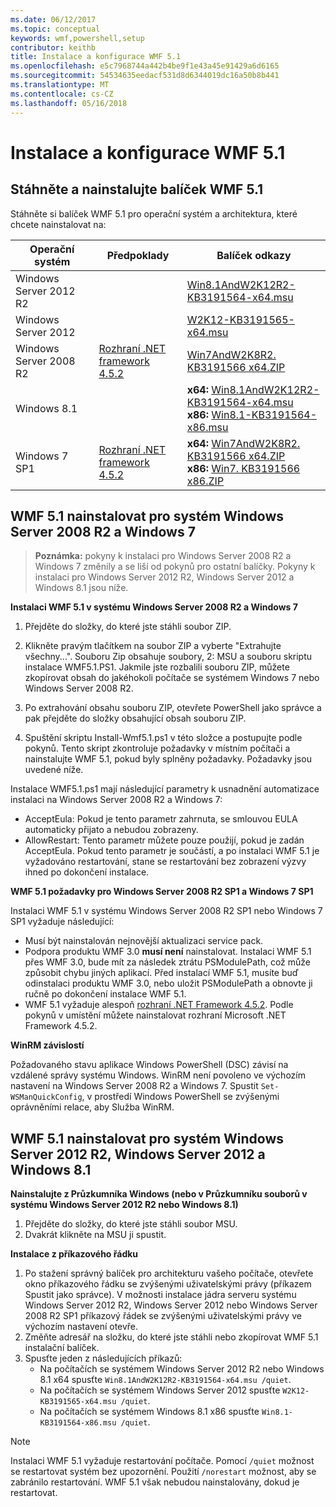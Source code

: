 ```yaml
---
ms.date: 06/12/2017
ms.topic: conceptual
keywords: wmf,powershell,setup
contributor: keithb
title: Instalace a konfigurace WMF 5.1
ms.openlocfilehash: e5c7968744a442b4be9f1e43a45e91429a6d6165
ms.sourcegitcommit: 54534635eedacf531d8d6344019dc16a50b8b441
ms.translationtype: MT
ms.contentlocale: cs-CZ
ms.lasthandoff: 05/16/2018
---
```

# <a name="install-and-configure-wmf-51"></a>Instalace a konfigurace WMF 5.1 #


## <a name="download-and-install-the-wmf-51-package"></a>Stáhněte a nainstalujte balíček WMF 5.1

Stáhněte si balíček WMF 5.1 pro operační systém a architektura, které chcete nainstalovat na:

| Operační systém       | Předpoklady           | Balíček odkazy                          |
|------------------------|-------------------------|----------------------------------------|
| Windows Server 2012 R2 |                         | [Win8.1AndW2K12R2-KB3191564-x64.msu][] |
| Windows Server 2012    |                         | [W2K12-KB3191565-x64.msu][]            |
| Windows Server 2008 R2 | [Rozhraní .NET framework 4.5.2][]| [Win7AndW2K8R2. KB3191566 x64.ZIP][]    |
| Windows 8.1            |                         | **x64:** [Win8.1AndW2K12R2-KB3191564-x64.msu][]</br>**x86:** [Win8.1-KB3191564-x86.msu][] |
| Windows 7 SP1          | [Rozhraní .NET framework 4.5.2][]| **x64:** [Win7AndW2K8R2. KB3191566 x64.ZIP][]</br>**x86:** [Win7. KB3191566 x86.ZIP][] |

[Rozhraní .NET framework 4.5.2]: https://www.microsoft.com/download/details.aspx?id=42642
[W2K12-KB3191565-x64.msu]: https://go.microsoft.com/fwlink/?linkid=839513
[Win7. KB3191566 x86.ZIP]: https://go.microsoft.com/fwlink/?linkid=839522
[Win7AndW2K8R2. KB3191566 x64.ZIP]: https://go.microsoft.com/fwlink/?linkid=839523
[Win8.1-KB3191564-x86.msu]: https://go.microsoft.com/fwlink/?linkid=839521
[Win8.1AndW2K12R2-KB3191564-x64.msu]: https://go.microsoft.com/fwlink/?linkid=839516

## <a name="install-wmf-51-for-windows-server-2008-r2-and-windows-7"></a>WMF 5.1 nainstalovat pro systém Windows Server 2008 R2 a Windows 7

> **Poznámka:** pokyny k instalaci pro Windows Server 2008 R2 a Windows 7 změnily a se liší od pokynů pro ostatní balíčky. Pokyny k instalaci pro Windows Server 2012 R2, Windows Server 2012 a Windows 8.1 jsou níže.

**Instalaci WMF 5.1 v systému Windows Server 2008 R2 a Windows 7**

1. Přejděte do složky, do které jste stáhli soubor ZIP.

2. Klikněte pravým tlačítkem na soubor ZIP a vyberte "Extrahujte všechny...". Souboru Zip obsahuje soubory, 2: MSU a souboru skriptu instalace WMF5.1.PS1.
Jakmile jste rozbalili souboru ZIP, můžete zkopírovat obsah do jakéhokoli počítače se systémem Windows 7 nebo Windows Server 2008 R2.

3. Po extrahování obsahu souboru ZIP, otevřete PowerShell jako správce a pak přejděte do složky obsahující obsah souboru ZIP.

4. Spuštění skriptu Install-Wmf5.1.ps1 v této složce a postupujte podle pokynů. Tento skript zkontroluje požadavky v místním počítači a nainstalujte WMF 5.1, pokud byly splněny požadavky. Požadavky jsou uvedené níže.

Instalace WMF5.1.ps1 mají následující parametry k usnadnění automatizace instalaci na Windows Server 2008 R2 a Windows 7:

- AcceptEula: Pokud je tento parametr zahrnuta, se smlouvou EULA automaticky přijato a nebudou zobrazeny.
- AllowRestart: Tento parametr můžete pouze použijí, pokud je zadán AcceptEula. Pokud tento parametr je součástí, a po instalaci WMF 5.1 je vyžadováno restartování, stane se restartování bez zobrazení výzvy ihned po dokončení instalace.

**WMF 5.1 požadavky pro Windows Server 2008 R2 SP1 a Windows 7 SP1**

Instalaci WMF 5.1 v systému Windows Server 2008 R2 SP1 nebo Windows 7 SP1 vyžaduje následující:
- Musí být nainstalován nejnovější aktualizaci service pack.
- Podpora produktu WMF 3.0 **musí není** nainstalovat. Instalaci WMF 5.1 přes WMF 3.0, bude mít za následek ztrátu PSModulePath, což může způsobit chybu jiných aplikací. Před instalací WMF 5.1, musíte buď odinstalaci produktu WMF 3.0, nebo uložit PSModulePath a obnovte ji ručně po dokončení instalace WMF 5.1.
- WMF 5.1 vyžaduje alespoň [rozhraní .NET Framework 4.5.2](https://www.microsoft.com/en-ca/download/details.aspx?id=42642).
Podle pokynů v umístění můžete nainstalovat rozhraní Microsoft .NET Framework 4.5.2.

**WinRM závislostí**

Požadovaného stavu aplikace Windows PowerShell (DSC) závisí na vzdálené správy systému Windows.
WinRM není povoleno ve výchozím nastavení na Windows Server 2008 R2 a Windows 7.
Spustit `Set-WSManQuickConfig`, v prostředí Windows PowerShell se zvýšenými oprávněními relace, aby Služba WinRM.


## <a name="install-wmf-51-for-windows-server-2012-r2-windows-server-2012-and-windows-81"></a>WMF 5.1 nainstalovat pro systém Windows Server 2012 R2, Windows Server 2012 a Windows 8.1
**Nainstalujte z Průzkumníka Windows (nebo v Průzkumníku souborů v systému Windows Server 2012 R2 nebo Windows 8.1)**

1. Přejděte do složky, do které jste stáhli soubor MSU.
2. Dvakrát klikněte na MSU ji spustit.

**Instalace z příkazového řádku**

1. Po stažení správný balíček pro architekturu vašeho počítače, otevřete okno příkazového řádku se zvýšenými uživatelskými právy (příkazem Spustit jako správce). V možnosti instalace jádra serveru systému Windows Server 2012 R2, Windows Server 2012 nebo Windows Server 2008 R2 SP1 příkazový řádek se zvýšenými uživatelskými právy ve výchozím nastavení otevře.
2. Změňte adresář na složku, do které jste stáhli nebo zkopírovat WMF 5.1 instalační balíček.
3. Spusťte jeden z následujících příkazů:
   - Na počítačích se systémem Windows Server 2012 R2 nebo Windows 8.1 x64 spusťte `Win8.1AndW2K12R2-KB3191564-x64.msu /quiet`.
   - Na počítačích se systémem Windows Server 2012 spusťte `W2K12-KB3191565-x64.msu /quiet`.
   - Na počítačích se systémem Windows 8.1 x86 spusťte `Win8.1-KB3191564-x86.msu /quiet`.

> [!NOTE]
> Instalaci WMF 5.1 vyžaduje restartování počítače. Pomocí `/quiet` možnost se restartovat systém bez upozornění.
> Použití `/norestart` možnost, aby se zabránilo restartování. WMF 5.1 však nebudou nainstalovány, dokud je restartovat.

